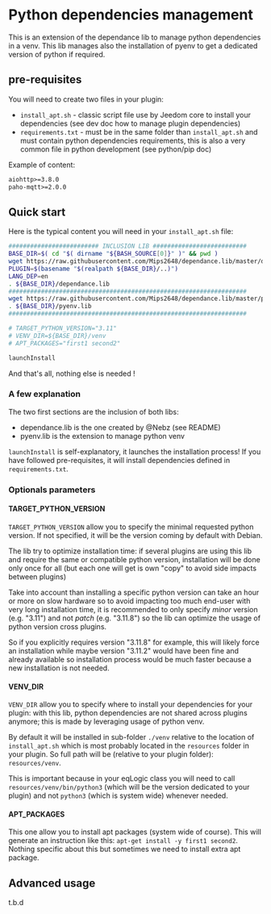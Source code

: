 # Python dependencies management

This is an extension of the dependance lib to manage python dependencies in a venv.
This lib manages also the installation of pyenv to get a dedicated version of python if required.

## pre-requisites

You will need to create two files in your plugin:

- `install_apt.sh` - classic script file use by Jeedom core to install your dependencies (see dev doc how to manage plugin dependencies)
- `requirements.txt` - must be in the same folder than `install_apt.sh` and must contain python dependencies requirements, this is also a very common file in python development (see python/pip doc)

Example of content:

```txt
aiohttp>=3.8.0
paho-mqtt>=2.0.0
```

## Quick start

Here is the typical content you will need in your `install_apt.sh` file:

```bash
######################### INCLUSION LIB ##########################
BASE_DIR=$( cd "$( dirname "${BASH_SOURCE[0]}" )" && pwd )
wget https://raw.githubusercontent.com/Mips2648/dependance.lib/master/dependance.lib --no-cache -O ${BASE_DIR}/dependance.lib &>/dev/null
PLUGIN=$(basename "$(realpath ${BASE_DIR}/..)")
LANG_DEP=en
. ${BASE_DIR}/dependance.lib
##################################################################
wget https://raw.githubusercontent.com/Mips2648/dependance.lib/master/pyenv.lib --no-cache -O ${BASE_DIR}/pyenv.lib &>/dev/null
. ${BASE_DIR}/pyenv.lib
##################################################################

# TARGET_PYTHON_VERSION="3.11"
# VENV_DIR=${BASE_DIR}/venv
# APT_PACKAGES="first1 second2"

launchInstall
```

And that's all, nothing else is needed !

### A few explanation

The two first sections are the inclusion of both libs:

- dependance.lib is the one created by @Nebz (see README)
- pyenv.lib is the extension to manage python venv

`launchInstall` is self-explanatory, it launches the installation process!
If you have followed pre-requisites, it will install dependencies defined in `requirements.txt`.

### Optionals parameters

#### TARGET_PYTHON_VERSION

`TARGET_PYTHON_VERSION` allow you to specify the minimal requested python version. If not specified, it will be the version coming by default with Debian.

The lib try to optimize installation time: if several plugins are using this lib and require the same or compatible python version, installation will be done only once for all (but each one will get is own "copy" to avoid side impacts between plugins)

Take into account than installing a specific python version can take an hour or more on slow hardware so to avoid impacting too much end-user with very long installation time, it is recommended to only specify *minor* version (e.g. "3.11") and not *patch* (e.g. "3.11.8") so the lib can optimize the usage of python version cross plugins.

So if you explicitly requires version "3.11.8" for example, this will likely force an installation while maybe version "3.11.2" would have been fine and already available so installation process would be much faster because a new installation is not needed.

#### VENV_DIR

`VENV_DIR` allow you to specify where to install your dependencies for your plugin: with this lib, python dependencies are not shared across plugins anymore; this is made by leveraging usage of python venv.

By default it will be installed in sub-folder `./venv` relative to the location of `install_apt.sh` which is most probably located in the `resources` folder in your plugin. So full path will be (relative to your plugin folder): `resources/venv`.

This is important because in your eqLogic class you will need to call `resources/venv/bin/python3` (which will be the version dedicated to your plugin) and not `python3` (which is system wide) whenever needed.

#### APT_PACKAGES

This one allow you to install apt packages (system wide of course). This will generate an instruction like this: `apt-get install -y first1 second2`.
Nothing specific about this but sometimes we need to install extra apt package.

## Advanced usage

t.b.d
